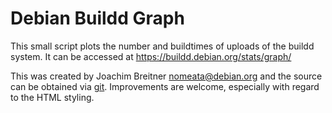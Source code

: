 Debian Buildd Graph
===================

This small script plots the number and buildtimes of uploads of the buildd
system. It can be accessed at https://buildd.debian.org/stats/graph/

This was created by Joachim Breitner <nomeata@debian.org> and the source can be
obtained via [git](http://git.nomeata.de/?p=debian-buildd-graph.git).
Improvements are welcome, especially with regard to the HTML styling.
